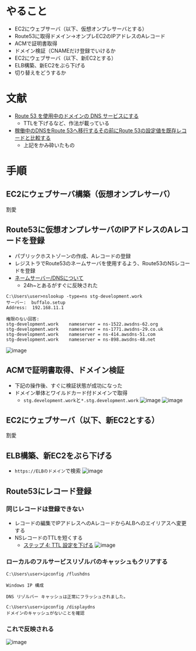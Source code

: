 # やること
- EC2にウェブサーバ（以下、仮想オンプレサーバとする）
- Route53に取得ドメイン→オンプレEC2のIPアドレスのAレコード
- ACMで証明書取得
- ドメイン検証（CNAMEだけ登録でいけるか
- EC2にウェブサーバ（以下、新EC2とする）
- ELB構築、新EC2をぶら下げる
- 切り替えをどうするか

# 文献
- [Route 53 を使用中のドメインの DNS サービスにする](https://docs.aws.amazon.com/ja_jp/Route53/latest/DeveloperGuide/migrate-dns-domain-in-use.html)
  - TTLを下げるなど、作法が載っている
- [稼働中のDNSをRoute 53へ移行するその前にRoute 53の設定値を既存レコードと比較する](https://dev.classmethod.jp/articles/compare-route53-records-with-existing-dns-records/)
  - 上記をかみ砕いたもの

# 手順
## EC2にウェブサーバ構築（仮想オンプレサーバ）
割愛
## Route53に仮想オンプレサーバのIPアドレスのAレコードを登録
- パブリックホストゾーンの作成、Aレコードの登録
- レジストラでRoute53のネームサーバを使用するよう、Route53のNSレコードを登録
- [ネームサーバー/DNSについて](https://www.onamae.com/guide/p/67)
  - 24h~とあるがすぐに反映された

```
C:\Users\user>nslookup -type=ns stg-development.work
サーバー:  buffalo.setup
Address:  192.168.11.1

権限のない回答:
stg-development.work    nameserver = ns-1522.awsdns-62.org
stg-development.work    nameserver = ns-1771.awsdns-29.co.uk
stg-development.work    nameserver = ns-414.awsdns-51.com
stg-development.work    nameserver = ns-898.awsdns-48.net
```
![image](https://user-images.githubusercontent.com/60077121/103218060-61692900-495d-11eb-8565-1e238b130c04.png)

## ACMで証明書取得、ドメイン検証
- 下記の操作後、すぐに検証状態が成功になった
- ドメイン単体とワイルドカード付ドメインで取得
  - `stg.development.work`と`*.stg.development.work`
![image](https://user-images.githubusercontent.com/60077121/103218481-72666a00-495e-11eb-8da2-916d76f47c75.png)
![image](https://user-images.githubusercontent.com/60077121/103222409-a5612b80-4967-11eb-82b2-b274270b1e08.png)

## EC2にウェブサーバ（以下、新EC2とする）
割愛

## ELB構築、新EC2をぶら下げる
- `https://ELBのドメイン`で検索
![image](https://user-images.githubusercontent.com/60077121/103221193-6631db00-4965-11eb-846e-3385d6b6851b.png)

## Route53にレコード登録
### 同じレコードは登録できない
- レコードの編集でIPアドレスへのAレコードからALBへのエイリアスへ変更する
- NSレコードのTTLを短くする
  - [ステップ 4: TTL 設定を下げる](https://docs.aws.amazon.com/ja_jp/Route53/latest/DeveloperGuide/migrate-dns-domain-in-use.html#migrate-dns-lower-ttl)
![image](https://user-images.githubusercontent.com/60077121/103224260-c4ad8800-496a-11eb-933f-02b0ecd16e93.png)

### ローカルのフルサービスリゾルバのキャッシュもクリアする
```
C:\Users\user>ipconfig /flushdns

Windows IP 構成

DNS リゾルバー キャッシュは正常にフラッシュされました。

C:\Users\user>ipconfig /displaydns
ドメインのキャッシュがないことを確認
```

### これで反映される
![image](https://user-images.githubusercontent.com/60077121/103223559-db071400-4969-11eb-9983-4834cbad6ccf.png)
